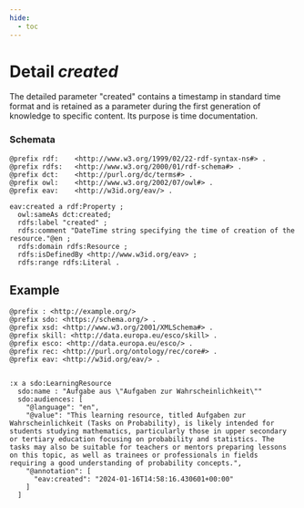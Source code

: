```yaml
---
hide:
  - toc
---
```


# Detail *created*

The detailed parameter "created" contains a timestamp in standard time format and is retained as a parameter during the first generation of knowledge to specific content. Its purpose is time documentation.

### Schemata

````{.turtle hl_lines="14"}
@prefix rdf:    <http://www.w3.org/1999/02/22-rdf-syntax-ns#> .
@prefix rdfs:   <http://www.w3.org/2000/01/rdf-schema#> .
@prefix dct:    <http://purl.org/dc/terms#> .
@prefix owl:    <http://www.w3.org/2002/07/owl#> .
@prefix eav:    <http://w3id.org/eav/> . 

eav:created a rdf:Property ;
  owl:sameAs dct:created;
  rdfs:label "created" ;
  rdfs:comment "DateTime string specifying the time of creation of the resource."@en ;
  rdfs:domain rdfs:Resource ;
  rdfs:isDefinedBy <http://www.w3id.org/eav> ;
  rdfs:range rdfs:Literal .

````

## Example

```turtle
@prefix : <http://example.org/>
@prefix sdo: <https://schema.org/> .
@prefix xsd: <http://www.w3.org/2001/XMLSchema#> .
@prefix skill: <http://data.europa.eu/esco/skill> .
@prefix esco: <http://data.europa.eu/esco/> .
@prefix rec: <http://purl.org/ontology/rec/core#> .
@prefix eav: <http://w3id.org/eav/> . 


:x a sdo:LearningResource
  sdo:name : "Aufgabe aus \"Aufgaben zur Wahrscheinlichkeit\""
  sdo:audiences: [
    "@language": "en",
    "@value": "This learning resource, titled Aufgaben zur Wahrscheinlichkeit (Tasks on Probability), is likely intended for students studying mathematics, particularly those in upper secondary or tertiary education focusing on probability and statistics. The tasks may also be suitable for teachers or mentors preparing lessons on this topic, as well as trainees or professionals in fields requiring a good understanding of probability concepts.",
    "@annotation": [     
      "eav:created": "2024-01-16T14:58:16.430601+00:00"
    ]
  ]

```